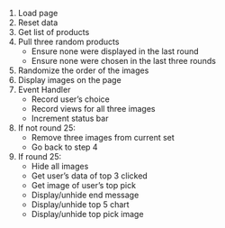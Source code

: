 1. Load page
2. Reset data 
3. Get list of products
4. Pull three random products
    * Ensure none were displayed in the last round
    * Ensure none were chosen in the last three rounds
1. Randomize the order of the images
2. Display images on the page
3. Event Handler
    * Record user’s choice
    * Record views for all three images
    * Increment status bar
1. If not round 25:
    * Remove three images from current set
    * Go back to step 4
1. If round 25:
    * Hide all images
    * Get user’s data of top 3 clicked 
    * Get image of user’s top pick
    * Display/unhide end message 
    * Display/unhide top 5 chart
    * Display/unhide top pick image